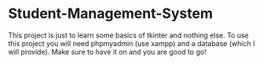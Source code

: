 <h1> Student-Management-System </h1>
This project is just to learn some basics of tkinter and nothing else. To use this project you will need phpmyadmin (use xampp) and a database (which I will provide). Make sure to have it on and you are good to go!
